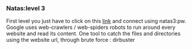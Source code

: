 <h3>Natas:level 3</h3>
<p>
	First level you just have to click on this <a href="natas3.natas.labs.overthewire.org">link</a> and connect using natas3:pw.
Google uses web-crawlers / web-spiders robots to run around every website and read its content.
One tool to catch the files and directories using the website url,  through brute force : dirbuster
</p>
